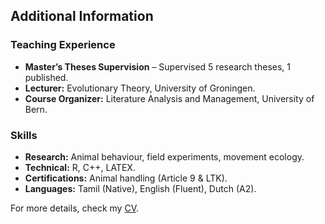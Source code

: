 ## Additional Information
### Teaching Experience
- **Master’s Theses Supervision** – Supervised 5 research theses, 1 published.
- **Lecturer:** Evolutionary Theory, University of Groningen.
- **Course Organizer:** Literature Analysis and Management, University of Bern.

### Skills
- **Research:** Animal behaviour, field experiments, movement ecology.
- **Technical:** R, C++, LATEX.
- **Certifications:** Animal handling (Article 9 & LTK).
- **Languages:** Tamil (Native), English (Fluent), Dutch (A2).

For more details, check my [CV](cv.pdf).
